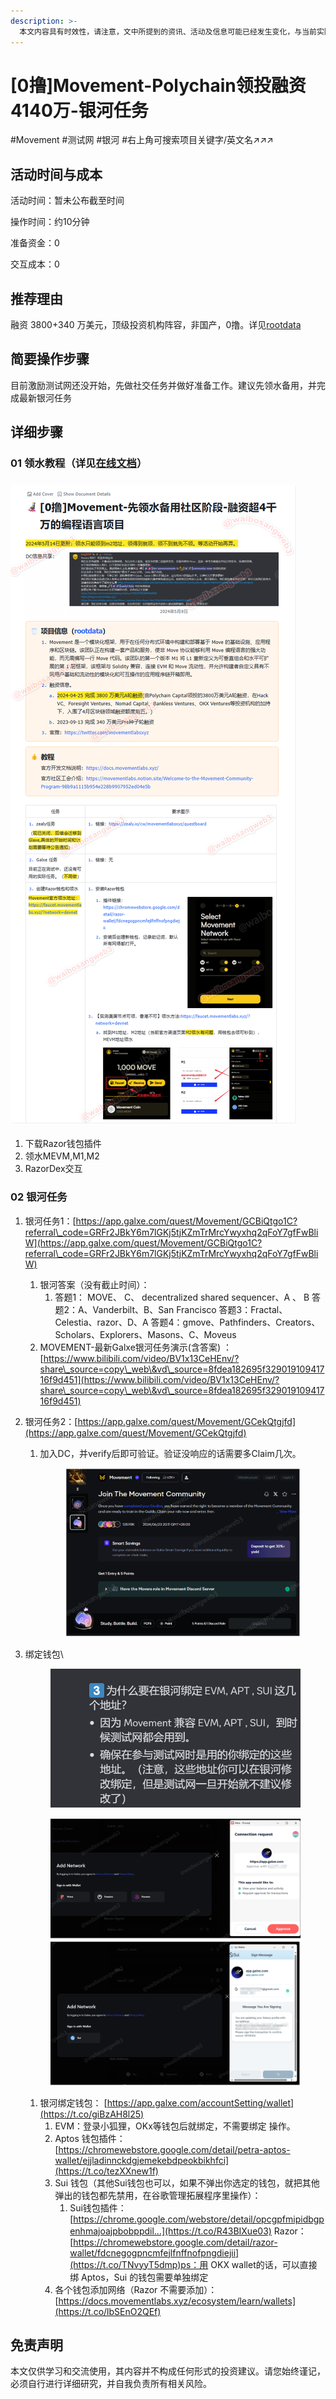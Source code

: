 ```yaml
---
description: >-
  本文内容具有时效性，请注意，文中所提到的资讯、活动及信息可能已经发生变化，与当前实际情况有所不同。我们建议您在做出任何决策之前，始终进行自主研究和验证。发布日期：2024年6月27日
---
```


# \[0撸]Movement-Polychain领投融资4140万-银河任务

\#Movement #测试网 #银河 #右上角可搜索项目关键字/英文名↗↗↗

## 活动时间与成本

活动时间：暂未公布截至时间

操作时间：约10分钟

准备资金：0

交互成本：0

## 推荐理由

融资 3800+340 万美元，顶级投资机构阵容，非国产，0撸。详见[rootdata](https://www.rootdata.com/zh/Projects/detail/Movement?k=OTMxMg%3D%3D)

## 简要操作步骤

目前激励测试网还没开始，先做社交任务并做好准备工作。建议先领水备用，并完成最新银河任务

## 详细步骤

### 01 领水教程（详见[在线文档](https://mvnagk74pq.feishu.cn/docx/EU0ad11KgoVnG2xT312ctHZ8nAd?from=space\_personal\_filelist\&pre\_pathname=%2Fdrive%2Ffolder%2FG2CFfhUPvlPLdMdT5MqcIb6Pn1a\&previous\_navigation\_time=1720428089871)）

### ![](<../.gitbook/assets/image (482).png>)

1. 下载Razor钱包插件
2. 领水MEVM,M1,M2
3. RazorDex交互

### 02 银河任务

1. 银河任务1：[https://app.galxe.com/quest/Movement/GCBiQtgo1C?referral\_code=GRFr2JBkY6m7lGKj5tjKZmTrMrcYwyxhq2qFoY7gfFwBliW](https://app.galxe.com/quest/Movement/GCBiQtgo1C?referral\_code=GRFr2JBkY6m7lGKj5tjKZmTrMrcYwyxhq2qFoY7gfFwBliW)
   1. 银河答案（没有截止时间）：
      1. 答题1： MOVE、 C、 decentralized shared sequencer、A 、 B 答题2：A、Vanderbilt、B、San Francisco 答题3：Fractal、Celestia、razor、D、A 答题4：gmove、Pathfinders、Creators、Scholars、Explorers、Masons、C、Moveus
   2. MOVEMENT-最新Galxe银河任务演示(含答案) ：[https://www.bilibili.com/video/BV1x13CeHEnv/?share\_source=copy\_web\&vd\_source=8fdea182695f32901910941716f9d451](https://www.bilibili.com/video/BV1x13CeHEnv/?share\_source=copy\_web\&vd\_source=8fdea182695f32901910941716f9d451)
2. 银河任务2：[https://app.galxe.com/quest/Movement/GCekQtgjfd](https://app.galxe.com/quest/Movement/GCekQtgjfd)
   1.  加入DC，并verify后即可验证。验证没响应的话需要多Claim几次。

       <figure><img src="../.gitbook/assets/image (483).png" alt=""><figcaption></figcaption></figure>
3.  绑定钱包\


    <figure><img src="../.gitbook/assets/image (6) (1).png" alt=""><figcaption></figcaption></figure>

    <figure><img src="../.gitbook/assets/image (2) (1) (1) (1) (1).png" alt=""><figcaption></figcaption></figure>

    1. 银河绑定钱包： [https://app.galxe.com/accountSetting/wallet](https://t.co/giBzAH8l25)
       1. EVM：登录小狐狸，OKx等钱包后就绑定，不需要绑定  操作。
       2. Aptos 钱包插件： [https://chromewebstore.google.com/detail/petra-aptos-wallet/ejjladinnckdgjemekebdpeokbikhfci](https://t.co/tezXXnew1f)
       3. Sui 钱包（其他Sui钱包也可以，如果不弹出你选定的钱包，就把其他弹出的钱包都先禁用，在谷歌管理拓展程序里操作）：
          1. Sui钱包插件：[https://chrome.google.com/webstore/detail/opcgpfmipidbgpenhmajoajpbobppdil…](https://t.co/R43BIXue03) Razor：[https://chromewebstore.google.com/detail/razor-wallet/fdcnegogpncmfejlfnffnofpngdiejii](https://t.co/TNvyyT5dmp)ps：用 OKX wallet的话，可以直接绑 Aptos，Sui 的钱包需要单独绑定&#x20;
       4. 各个钱包添加网络（Razor 不需要添加）： [https://docs.movementlabs.xyz/ecosystem/learn/wallets](https://t.co/lbSEnO2QEf)

## 免责声明

本文仅供学习和交流使用，其内容并不构成任何形式的投资建议。请您始终谨记，必须自行进行详细研究，并自我负责所有相关风险。

